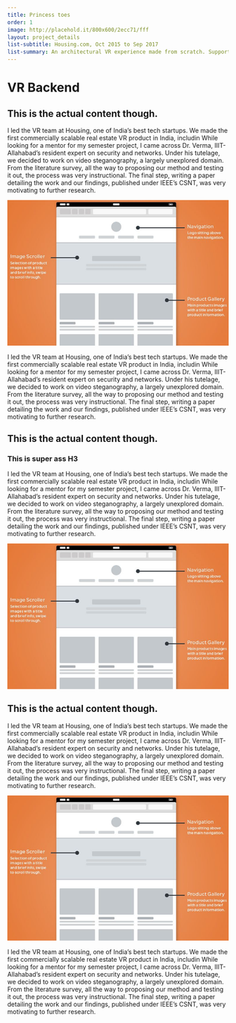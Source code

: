```yaml
---
title: Princess toes
order: 1
image: http://placehold.it/800x600/2ecc71/fff
layout: project_details
list-subtitle: Housing.com, Oct 2015 to Sep 2017
list-summary: An architectural VR experience made from scratch. Supported by a web build system using Three.js.
---
```


# VR Backend

## This is the actual content though.

I led the VR team at Housing, one of India’s best tech startups. We made the first commercially scalable real estate VR product in India, includin While looking for a mentor for my semester project, I came across Dr. Verma, IIIT-Allahabad’s resident expert on security and networks. Under his tutelage, we decided to work on video steganography, a largely unexplored domain. From the literature survey, all the way to proposing our method and testing it out, the process was very instructional. The final step, writing a paper detailing the work and our findings, published under IEEE’s CSNT, was very motivating to further research.

![randomimage](/assets/big_image_placeholder.png)


I led the VR team at Housing, one of India’s best tech startups. We made the first commercially scalable real estate VR product in India, includin While looking for a mentor for my semester project, I came across Dr. Verma, IIIT-Allahabad’s resident expert on security and networks. Under his tutelage, we decided to work on video steganography, a largely unexplored domain. From the literature survey, all the way to proposing our method and testing it out, the process was very instructional. The final step, writing a paper detailing the work and our findings, published under IEEE’s CSNT, was very motivating to further research.


## This is the actual content though.

### This is super ass H3

I led the VR team at Housing, one of India’s best tech startups. We made the first commercially scalable real estate VR product in India, includin While looking for a mentor for my semester project, I came across Dr. Verma, IIIT-Allahabad’s resident expert on security and networks. Under his tutelage, we decided to work on video steganography, a largely unexplored domain. From the literature survey, all the way to proposing our method and testing it out, the process was very instructional. The final step, writing a paper detailing the work and our findings, published under IEEE’s CSNT, was very motivating to further research.

![randomimage](/assets/big_image_placeholder.png)


## This is the actual content though.

I led the VR team at Housing, one of India’s best tech startups. We made the first commercially scalable real estate VR product in India, includin While looking for a mentor for my semester project, I came across Dr. Verma, IIIT-Allahabad’s resident expert on security and networks. Under his tutelage, we decided to work on video steganography, a largely unexplored domain. From the literature survey, all the way to proposing our method and testing it out, the process was very instructional. The final step, writing a paper detailing the work and our findings, published under IEEE’s CSNT, was very motivating to further research.

![randomimage](/assets/big_image_placeholder.png)


I led the VR team at Housing, one of India’s best tech startups. We made the first commercially scalable real estate VR product in India, includin While looking for a mentor for my semester project, I came across Dr. Verma, IIIT-Allahabad’s resident expert on security and networks. Under his tutelage, we decided to work on video steganography, a largely unexplored domain. From the literature survey, all the way to proposing our method and testing it out, the process was very instructional. The final step, writing a paper detailing the work and our findings, published under IEEE’s CSNT, was very motivating to further research.
